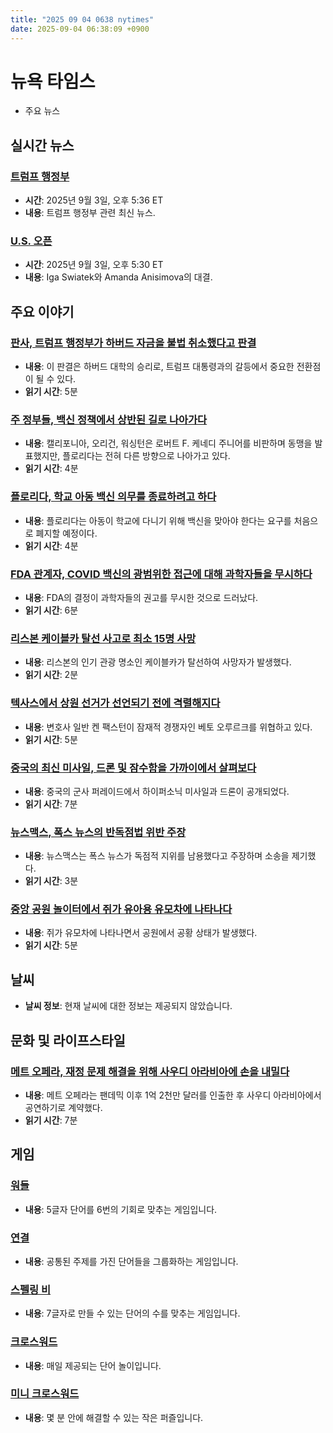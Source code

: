 ```yaml
---
title: "2025 09 04 0638 nytimes"
date: 2025-09-04 06:38:09 +0900
---
```


# 뉴욕 타임스
- 주요 뉴스

## 실시간 뉴스

### [트럼프 행정부](https://www.nytimes.com/live/2025/09/03/us/trump-news)
- **시간**: 2025년 9월 3일, 오후 5:36 ET
- **내용**: 트럼프 행정부 관련 최신 뉴스.
### [U.S. 오픈](https://www.nytimes.com/athletic/live-blogs/us-open-2025-live-updates-quarterfinals-scores-results/fb6e55hpLEAw/)
- **시간**: 2025년 9월 3일, 오후 5:30 ET
- **내용**: Iga Swiatek와 Amanda Anisimova의 대결.
## 주요 이야기

### [판사, 트럼프 행정부가 하버드 자금을 불법 취소했다고 판결](https://www.nytimes.com/2025/09/03/us/harvard-trump-funding-ruling.html)
- **내용**: 이 판결은 하버드 대학의 승리로, 트럼프 대통령과의 갈등에서 중요한 전환점이 될 수 있다.
- **읽기 시간**: 5분
### [주 정부들, 백신 정책에서 상반된 길로 나아가다](https://www.nytimes.com/2025/09/03/us/rfk-jr-vaccines-western-health-alliance.html)
- **내용**: 캘리포니아, 오리건, 워싱턴은 로버트 F. 케네디 주니어를 비판하며 동맹을 발표했지만, 플로리다는 전혀 다른 방향으로 나아가고 있다.
- **읽기 시간**: 4분
### [플로리다, 학교 아동 백신 의무를 종료하려고 하다](https://www.nytimes.com/2025/09/03/us/florida-vaccine-mandates.html)
- **내용**: 플로리다는 아동이 학교에 다니기 위해 백신을 맞아야 한다는 요구를 처음으로 폐지할 예정이다.
- **읽기 시간**: 4분
### [FDA 관계자, COVID 백신의 광범위한 접근에 대해 과학자들을 무시하다](https://www.nytimes.com/2025/09/03/health/fda-covid-vaccines-rfk-jr.html)
- **내용**: FDA의 결정이 과학자들의 권고를 무시한 것으로 드러났다.
- **읽기 시간**: 6분
### [리스본 케이블카 탈선 사고로 최소 15명 사망](https://www.nytimes.com/2025/09/03/world/europe/lisbon-portugal-gloria-funicular-derail-crash.html)
- **내용**: 리스본의 인기 관광 명소인 케이블카가 탈선하여 사망자가 발생했다.
- **읽기 시간**: 2분
### [텍사스에서 상원 선거가 선언되기 전에 격렬해지다](https://www.nytimes.com/2025/09/03/us/politics/ken-paxton-beto-orourke.html)
- **내용**: 변호사 일반 켄 팩스턴이 잠재적 경쟁자인 베토 오루르크를 위협하고 있다.
- **읽기 시간**: 5분
### [중국의 최신 미사일, 드론 및 잠수함을 가까이에서 살펴보다](https://www.nytimes.com/interactive/2025/09/03/world/asia/china-military-parade-weapons.html)
- **내용**: 중국의 군사 퍼레이드에서 하이퍼소닉 미사일과 드론이 공개되었다.
- **읽기 시간**: 7분
### [뉴스맥스, 폭스 뉴스의 반독점법 위반 주장](https://www.nytimes.com/2025/09/03/business/media/newsmax-fox-news-lawsuit-antitrust.html)
- **내용**: 뉴스맥스는 폭스 뉴스가 독점적 지위를 남용했다고 주장하며 소송을 제기했다.
- **읽기 시간**: 3분
### [중앙 공원 놀이터에서 쥐가 유아용 유모차에 나타나다](https://www.nytimes.com/2025/09/03/nyregion/central-park-playgrounds-rats.html)
- **내용**: 쥐가 유모차에 나타나면서 공원에서 공황 상태가 발생했다.
- **읽기 시간**: 5분
## 날씨
- **날씨 정보**: 현재 날씨에 대한 정보는 제공되지 않았습니다.

## 문화 및 라이프스타일

### [메트 오페라, 재정 문제 해결을 위해 사우디 아라비아에 손을 내밀다](https://www.nytimes.com/2025/09/03/arts/music/met-opera-saudi-arabia-finances.html)
- **내용**: 메트 오페라는 팬데믹 이후 1억 2천만 달러를 인출한 후 사우디 아라비아에서 공연하기로 계약했다.
- **읽기 시간**: 7분
## 게임

### [워들](https://www.nytimes.com/games/wordle/index.html)
- **내용**: 5글자 단어를 6번의 기회로 맞추는 게임입니다.
### [연결](https://www.nytimes.com/games/connections?GAMES_connectionsRollout_1130=1_ConnectionsV2)
- **내용**: 공통된 주제를 가진 단어들을 그룹화하는 게임입니다.
### [스펠링 비](https://www.nytimes.com/puzzles/spelling-bee)
- **내용**: 7글자로 만들 수 있는 단어의 수를 맞추는 게임입니다.
### [크로스워드](https://www.nytimes.com/crosswords)
- **내용**: 매일 제공되는 단어 놀이입니다.
### [미니 크로스워드](http://www.nytimes.com/crosswords/game/mini)
- **내용**: 몇 분 안에 해결할 수 있는 작은 퍼즐입니다.